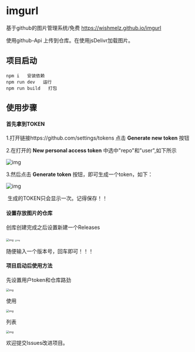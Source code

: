 # imgurl

基于github的图片管理系统/免费 https://wishmelz.github.io/imgurl 

使用github-Api 上传到仓库。在使用jsDelivr加载图片。

## 项目启动

```
npm i   安装依赖
npm run dev   运行
npm run build   打包
```

## 使用步骤

#### 首先拿到TOKEN

  1.打开链接https://github.com/settings/tokens 点击  **Generate new token** 按钮

  2.在打开的 **New personal access token** 中选中"repo"和"user",如下所示

  ![img](https://cdn.jsdelivr.net/gh/WishMelz/file/image/getToken.png)

  3.然后点击 **Generate token** 按钮，即可生成一个token，如下：

  ![img](https://cdn.jsdelivr.net/gh/WishMelz/file/image/token.png)

​    生成的TOKEN只会显示一次。记得保存！！

#### 设置存放图片的仓库

创库创建完成之后设置新建一个Releases

<img src="https://cdn.jsdelivr.net/gh/WishMelz/file/image/repo1.png" alt="img" style="zoom:50%;" />

<img src="https://cdn.jsdelivr.net/gh/WishMelz/file/image/repo2.png" alt="img" style="zoom: 33%;" />

随便输入一个版本号，回车即可！！！

#### 项目启动后使用方法

先设置用户token和仓库路劲

<img src="https://cdn.jsdelivr.net/gh/WishMelz/file/image/set.png" alt="img" style="zoom:50%;" />

使用

<img src="https://cdn.jsdelivr.net/gh/WishMelz/file/image/0f0765da7cbf3fbd482134d06a13d822.png" alt="img" style="zoom:50%;" />

列表

<img src="https://cdn.jsdelivr.net/gh/WishMelz/file/image/4af4a12a816480b138bbd2ea27871438.png" alt="img" style="zoom:50%;" />



欢迎提交Issues改进项目。

